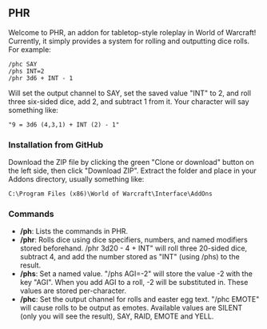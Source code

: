 ## PHR

Welcome to PHR, an addon for tabletop-style roleplay in World of Warcraft! 
Currently, it simply provides a system for rolling and outputting dice rolls.
For example:

```
/phc SAY
/phs INT=2
/phr 3d6 + INT - 1
```

Will set the output channel to SAY, set the saved value "INT" to 2, and roll 
three six-sided dice, add 2, and subtract 1 from it. Your character will say
something like:

```
"9 = 3d6 (4,3,1) + INT (2) - 1"
```

### Installation from GitHub

Download the ZIP file by clicking the green "Clone or download" button on the 
left side, then click "Download ZIP". Extract the folder and place in your 
Addons directory, usually something like:

`C:\Program Files (x86)\World of Warcraft\Interface\AddOns`

### Commands

* **/ph**: Lists the commands in PHR. 
* **/phr**: Rolls dice using dice specifiers, numbers, and named modifiers stored beforehand. /phr 3d20 - 4 + INT" will roll three 20-sided dice, subtract 4, and add the number stored as "INT" (using /phs) to the result.
* **/phs**: Set a named value. "/phs AGI=-2" will store the value -2 with the key "AGI". When you add AGI to a roll, -2 will be substituted in. These values are stored per-character.
* **/phc**: Set the output channel for rolls and easter egg text. "/phc EMOTE" will cause rolls to be output as emotes. Available values are SILENT (only you will see the result), SAY, RAID, EMOTE and YELL.

